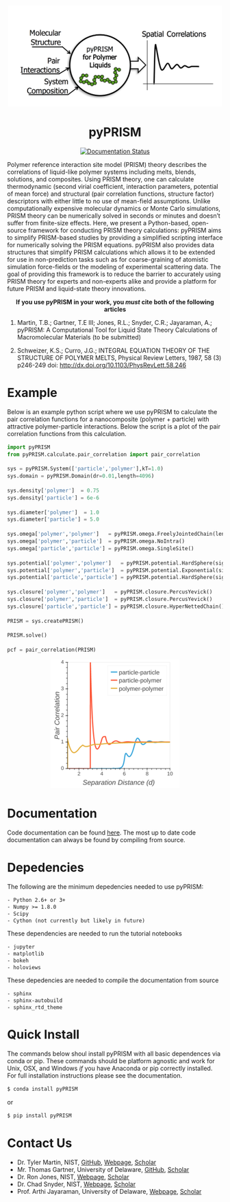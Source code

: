 <p align="center">
    <img src='./img/TOC.png' width='500px'/>
</p>
<h1 align="center">pyPRISM</h1>

<p align="center"> 
<a href='http://pyprism.readthedocs.io/en/latest/?badge=latest'>
    <img src='https://readthedocs.org/projects/pyprism/badge/?version=latest' alt='Documentation Status' />
</a></p>
<p>
Polymer reference interaction site model (PRISM) theory describes the
correlations of liquid-like polymer systems including melts, blends, solutions,
and composites. Using PRISM theory, one can calculate thermodynamic (second
virial coefficient,  interaction parameters, potential of mean force) and
structural (pair correlation functions, structure factor) descriptors with
either little to no use of mean-field assumptions. Unlike computationally
expensive molecular dynamics or Monte Carlo simulations, PRISM theory can be
numerically solved in seconds or minutes and doesn’t suffer from finite-size
effects. Here, we present a Python-based, open-source framework for conducting
PRISM theory calculations: pyPRISM aims to simplify PRISM-based studies by
providing a simplified scripting interface for numerically solving the PRISM
equations. pyPRISM also provides data structures that simplify PRISM
calculations which allows it to be extended for use in non-prediction tasks
such as for coarse-graining of atomistic simulation force-fields or the
modeling of experimental scattering data. The goal of providing this framework
is to reduce the barrier to accurately using PRISM theory for experts and
non-experts alike and provide a platform for future PRISM and liquid-state
theory innovations. 
</p>

<p align="center"> <b>If you use pyPRISM in your work, you <i>must</i> cite both of the following articles</b></p>

1. Martin, T.B.; Gartner, T.E III; Jones, R.L.; Snyder, C.R.; Jayaraman, A.;
   pyPRISM: A Computational Tool for Liquid State Theory Calculations of
   Macromolecular Materials (to be submitted)

2. Schweizer, K.S.; Curro, J.G.; INTEGRAL EQUATION THEORY OF THE STRUCTURE OF
   POLYMER MELTS, Physical Review Letters, 1987, 58 (3) p246-249 doi:
   http://dx.doi.org/10.1103/PhysRevLett.58.246


Example
=======
Below is an example python script where we use pyPRISM to calculate the pair correlation functions for a
nanocomposite (polymer + particle) with attractive polymer-particle interactions. Below the script is a plot
of the pair correlation functions from this calculation.

```python
import pyPRISM
from pyPRISM.calculate.pair_correlation import pair_correlation

sys = pyPRISM.System(['particle','polymer'],kT=1.0)
sys.domain = pyPRISM.Domain(dr=0.01,length=4096)
    
sys.density['polymer']  = 0.75
sys.density['particle'] = 6e-6

sys.diameter['polymer']  = 1.0
sys.diameter['particle'] = 5.0

sys.omega['polymer','polymer']   = pyPRISM.omega.FreelyJointedChain(length=100,l=4.0/3.0)
sys.omega['polymer','particle']  = pyPRISM.omega.NoIntra()
sys.omega['particle','particle'] = pyPRISM.omega.SingleSite()

sys.potential['polymer','polymer']   = pyPRISM.potential.HardSphere(sigma=1.0)
sys.potential['polymer','particle']  = pyPRISM.potential.Exponential(sigma=3.0,alpha=0.5,epsilon=1.0)
sys.potential['particle','particle'] = pyPRISM.potential.HardSphere(sigma=5.0)

sys.closure['polymer','polymer']   = pyPRISM.closure.PercusYevick()
sys.closure['polymer','particle']  = pyPRISM.closure.PercusYevick()
sys.closure['particle','particle'] = pyPRISM.closure.HyperNettedChain()

PRISM = sys.createPRISM()

PRISM.solve()

pcf = pair_correlation(PRISM)
```
<p align="center">
    <img src='./img/plot.png' />
</p>

Documentation
=============
Code documentation can be found [here](https://pyPRISM.readthedocs.io/). The most up to
date code documentation can always be found by compiling from source. 

Depedencies
===========
The following are the minimum depedencies needed to use pyPRISM:

    - Python 2.6+ or 3+
    - Numpy >= 1.8.0
    - Scipy
    - Cython (not currently but likely in future)

These dependencies are needed to run the tutorial notebooks 
    
    - jupyter
    - matplotlib
    - bokeh
    - holoviews

These depedencies are needed to compile the documentation from source
    
    - sphinx
    - sphinx-autobuild
    - sphinx_rtd_theme


Quick Install
=============
The commands below shoul install pyPRISM with all basic dependences via conda
or pip. These commands should be platform agnostic and work for Unix, OSX, and
Windows *if* you have Anaconda or pip correctly installed.  For full
installation instructions please see the documentation. 

``` bash
$ conda install pyPRISM
```

or

``` bash
$ pip install pyPRISM
```

Contact Us
============
- Dr. Tyler Martin, NIST, 
    [GitHub](https://github.com/martintb),
    [Webpage](https://www.nist.gov/people/tyler-martin),
    [Scholar](https://scholar.google.com/citations?user=9JmVnIIAAAAJ&hl=en)
- Mr. Thomas Gartner, University of Delaware, 
    [GitHub](https://github.com/tgartner),
    [Scholar](https://scholar.google.com/citations?user=lzao5SAAAAAJ&hl=en)
- Dr. Ron Jones, NIST, 
    [Webpage](https://www.nist.gov/people/ronald-l-jones),
    [Scholar](https://scholar.google.com/citations?user=TKAtIUIAAAAJ&hl=en)
- Dr. Chad Snyder, NIST,
    [Webpage](https://www.nist.gov/people/chad-r-snyder),
    [Scholar](https://scholar.google.com/citations?user=MMV7Bf8AAAAJ&hl=en)
- Prof. Arthi Jayaraman, University of Delaware, 
    [Webpage](https://udel.edu/~arthij),
    [Scholar](https://scholar.google.com/citations?user=FST4YmwAAAAJ)


